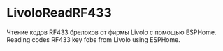 # LivoloReadRF433
Чтение кодов RF433 брелоков от фирмы Livolo с помощью ESPHome.
Reading codes RF433 key fobs from Livolo using ESPHome.
